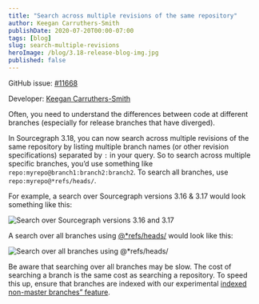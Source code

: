 ```yaml
---
title: "Search across multiple revisions of the same repository"
author: Keegan Carruthers-Smith
publishDate: 2020-07-20T00:00-07:00
tags: [blog]
slug: search-multiple-revisions
heroImage: /blog/3.18-release-blog-img.jpg
published: false
---
```


GitHub issue: [#11668](https://github.com/sourcegraph/sourcegraph/issues/11668)

Developer: [Keegan Carruthers-Smith](https://github.com/keegancsmith)

Often, you need to understand the differences between code at different branches (especially for release branches that have diverged).

In Sourcegraph 3.18, you can now search across multiple revisions of the same repository by listing multiple branch names (or other revision specifications) separated by `:` in your query. So to search across multiple specific branches, you’d use something like `repo:myrepo@branch1:branch2:branch2`. To search all branches, use `repo:myrepo@*refs/heads/`.

For example, a search over Sourcegraph versions 3.16 & 3.17 would look something like this:

![Search over Sourcegraph versions 3.16 and 3.17](images/searchacrossrev1.png)

A search over all branches using [@\*refs/heads/](https://sourcegraph.com/search?q=repo:%5Egithub.com/sourcegraph/sourcegraph%24%40*refs/heads/+CONTAINER_ID&patternType=literal&case=yes) would look like this:

![Search over all branches using @*refs/heads/](images/searchacrossrev2.png)

Be aware that searching over all branches may be slow. The cost of searching a branch is the same cost as searching a repository. To speed this up, ensure that branches are indexed with our experimental [indexed non-master branches” feature](https://about.sourcegraph.com/blog/indexed-non-master-branches).
